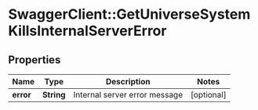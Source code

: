 # SwaggerClient::GetUniverseSystemKillsInternalServerError

## Properties
Name | Type | Description | Notes
------------ | ------------- | ------------- | -------------
**error** | **String** | Internal server error message | [optional] 



